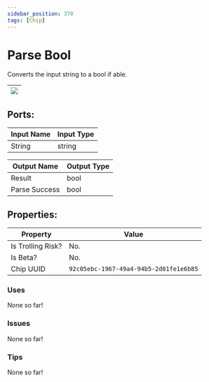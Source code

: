 ```yaml
---
sidebar_position: 370
tags: [Chip]
---
```


# Parse Bool


Converts the input string to a bool if able.

| ![](https://images-ext-2.discordapp.net/external/MPmIaQzlEPmgGWlgi-WxBBXt0Bjv_zWPkg1y1f_sy3s/https/www.recroomcircuits.com/image/circuit/absolute-value?width=206&height=108) |
|-----|

## Ports:

| Input Name | Input Type |
|-----------|-----------|
| String | string |

| Output Name | Output Type |
|-----------|-----------|
| Result | bool |
| Parse Success | bool |

## Properties:

| Property  | Value |
|-------------------|-----------|
| Is Trolling Risk? | No. |
| Is Beta? | No. |
| Chip UUID | `92c05ebc-1967-49a4-94b5-2d01fe1e6b85` |

### Uses
None so far!

### Issues
None so far!

### Tips
None so far!
